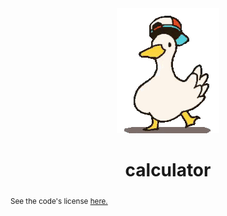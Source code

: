 <div align="center">
    <img src="readme.gif">
    <h1>calculator</h1>
</div>

<sub>See the code's license <a href="license.md">here.</sub>
